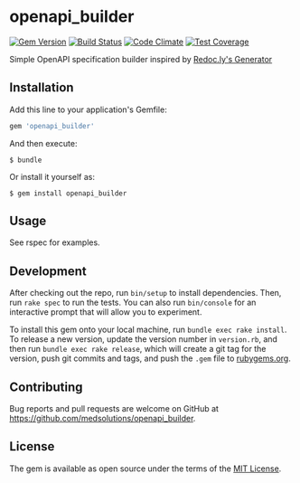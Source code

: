 [gem]: https://rubygems.org/gems/openapi_builder
[travis]: https://travis-ci.org/medsolutions/openapi_builder
[codeclimate]: https://codeclimate.com/github/medsolutions/openapi_builder

# openapi_builder
[![Gem Version](https://badge.fury.io/rb/openapi_builder.svg)][gem]
[![Build Status](https://travis-ci.org/medsolutions/openapi_builder.svg?branch=master)][travis]
[![Code Climate](https://codeclimate.com/github/medsolutions/openapi_builder/badges/gpa.svg)][codeclimate]
[![Test Coverage](https://codeclimate.com/github/medsolutions/openapi_builder/badges/coverage.svg)][codeclimate]

Simple OpenAPI specification builder inspired by [Redoc.ly's Generator](https://github.com/ReDoc-ly/create-openapi-repo)

## Installation

Add this line to your application's Gemfile:

```ruby
gem 'openapi_builder'
```

And then execute:

    $ bundle

Or install it yourself as:

    $ gem install openapi_builder

## Usage

See rspec for examples.

## Development

After checking out the repo, run `bin/setup` to install dependencies. Then, run `rake spec` to run the tests. You can also run `bin/console` for an interactive prompt that will allow you to experiment.

To install this gem onto your local machine, run `bundle exec rake install`. To release a new version, update the version number in `version.rb`, and then run `bundle exec rake release`, which will create a git tag for the version, push git commits and tags, and push the `.gem` file to [rubygems.org](https://rubygems.org).

## Contributing

Bug reports and pull requests are welcome on GitHub at https://github.com/medsolutions/openapi_builder.

## License

The gem is available as open source under the terms of the [MIT License](https://opensource.org/licenses/MIT).
